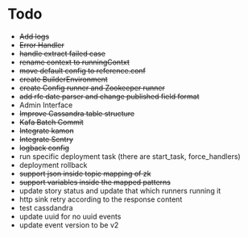 # Todo
- ~~Add logs~~
- ~~Error Handler~~
- ~~handle extract failed case~~
- ~~rename context to runningContxt~~
- ~~move default config to reference.conf~~
- ~~create BuilderEnvironment~~
- ~~create Config runner and Zookeeper runner~~
- ~~add rfc date parser and change published field format~~
- Admin Interface
- ~~Improve Cassandra table structure~~
- ~~Kafa Batch Commit~~
- ~~Integrate kamon~~
- ~~Integrate Sentry~~
- ~~logback config~~
- run specific deployment task (there are start_task, force_handlers)
- deployment rollback
- ~~support json inside topic mapping of zk~~
- ~~support variables inside the mapped patterns~~
- update story status and update that which runners running it
- http sink retry according to the response content
- test cassdandra
- update uuid for no uuid events
- update event version to be v2